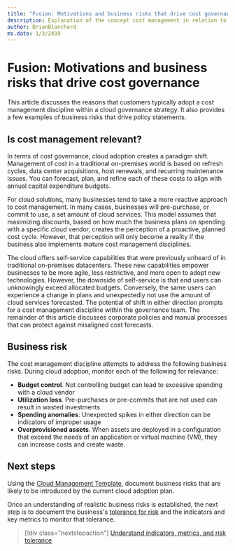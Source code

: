 ```yaml
---
title: "Fusion: Motivations and business risks that drive cost governance"
description: Explanation of the concept cost management in relation to cloud governance
author: BrianBlanchard
ms.date: 1/3/2019
---
```


# Fusion: Motivations and business risks that drive cost governance

This article discusses the reasons that customers typically adopt a cost management discipline within a cloud governance strategy. It also provides a few examples of business risks that drive policy statements.

## Is cost management relevant?

In terms of cost governance, cloud adoption creates a paradigm shift. Management of cost in a traditional on-premises world is based on refresh cycles, data center acquisitions, host renewals, and recurring maintenance issues. You can forecast, plan, and refine each of these costs to align with annual capital expenditure budgets.

For cloud solutions, many businesses tend to take a more reactive approach to cost management. In many cases, businesses will pre-purchase, or commit to use, a set amount of cloud services. This model assumes that maximizing discounts, based on how much the business plans on spending with a specific cloud vendor, creates the perception of a proactive, planned cost cycle. However, that perception will only become a reality if the business also implements mature cost management disciplines.

The cloud offers self-service capabilities that were previously unheard of in traditional on-premises datacenters. These new capabilities empower businesses to be more agile, less restrictive, and more open to adopt new technologies. However, the downside of self-service is that end users can unknowingly exceed allocated budgets. Conversely, the same users can experience a change in plans and unexpectedly not use the amount of cloud services forecasted. The potential of shift in either direction prompts for a cost management discipline within the governance team. The remainder of this article discusses corporate policies and manual processes that can protect against misaligned cost forecasts.

## Business risk

The cost management discipline attempts to address the following business risks. During cloud adoption, monitor each of the following for relevance:

- **Budget control**. Not controlling budget can lead to excessive spending with a cloud vendor
- **Utilization loss**. Pre-purchases or pre-commits that are not used can result in wasted investments
- **Spending anomalies**: Unexpected spikes in either direction can be indicators of improper usage
- **Overprovisioned assets**. When assets are deployed in a configuration that exceed the needs of an application or virtual machine (VM), they can increase costs and create waste.

## Next steps

Using the [Cloud Management Template](./template.md), document business risks that are likely to be introduced by the current cloud adoption plan.

Once an understanding of realistic business risks is established, the next step is to document the business's [tolerance for risk](./metrics-tolerance.md) and the indicators and key metrics to monitor that tolerance.

> [!div class="nextstepaction"]
> [Understand indicators, metrics, and risk tolerance](./metrics-tolerance.md)
